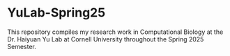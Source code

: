 # YuLab-Spring25
This repository compiles my research work in Computational Biology at the Dr. Haiyuan Yu Lab at Cornell University throughout the Spring 2025 Semester.

